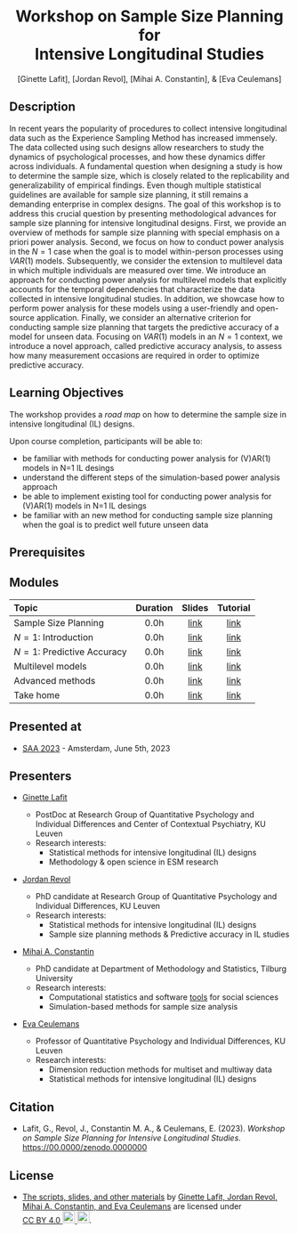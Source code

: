 <!-- Repository title. -->
<h1 align="center">
    Workshop on Sample Size Planning for
    <br>
    Intensive Longitudinal Studies
</h1>

<!-- Authors. -->
<p align="center">
    [Ginette Lafit], [Jordan Revol], [Mihai A. Constantin], & [Eva Ceulemans]
</p>

## Description

In recent years the popularity of procedures to collect intensive longitudinal
data such as the Experience Sampling Method has increased immensely. The data
collected using such designs allow researchers to study the dynamics of
psychological processes, and how these dynamics differ across individuals. A
fundamental question when designing a study is how to determine the sample size,
which is closely related to the replicability and generalizability of empirical
findings. Even though multiple statistical guidelines are available for sample
size planning, it still remains a demanding enterprise in complex designs. The
goal of this workshop is to address this crucial question by presenting
methodological advances for sample size planning for intensive longitudinal
designs. First, we provide an overview of methods for sample size planning with
special emphasis on a priori power analysis. Second, we focus on how to conduct
power analysis in the $N = 1$ case when the goal is to model within-person
processes using $VAR(1)$ models. Subsequently, we consider the extension to
multilevel data in which multiple individuals are measured over time. We
introduce an approach for conducting power analysis for multilevel models that
explicitly accounts for the temporal dependencies that characterize the data
collected in intensive longitudinal studies. In addition, we showcase how to
perform power analysis for these models using a user-friendly and open-source
application. Finally, we consider an alternative criterion for conducting sample
size planning that targets the predictive accuracy of a model for unseen data.
Focusing on $VAR(1)$ models in an $N = 1$ context, we introduce a novel
approach, called predictive accuracy analysis, to assess how many measurement
occasions are required in order to optimize predictive accuracy.

## Learning Objectives

The workshop provides a *road map* on how to determine the sample size in
intensive longitudinal (IL) designs.

Upon course completion, participants will be able to:

- be familiar with methods for conducting power analysis for (V)AR(1) models in N=1 IL desings
- understand the different steps of the simulation-based power analysis approach
- be able to implement existing tool for conducting power analysis for (V)AR(1) models in N=1 IL desings
- be familiar with an new method for conducting sample size planning when the goal is to predict well future unseen data

## Prerequisites

## Modules

| Topic                        | Duration |      Slides      |     Tutorial     |
| :--------------------------- | :------: | :--------------: | :--------------: |
| Sample Size Planning         |   0.0h   | [link](https://) | [link](https://) |
| $N = 1$: Introduction        |   0.0h   | [link](https://) | [link](https://) |
| $N = 1$: Predictive Accuracy |   0.0h   | [link](https://) | [link](https://) |
| Multilevel models            |   0.0h   | [link](https://) | [link](https://) |
| Advanced methods             |   0.0h   | [link](https://) | [link](https://) |
| Take home                    |   0.0h   | [link](https://) | [link](https://) |

## Presented at

- [SAA 2023](https://www.saa2023.nl/amsterdam/workshops) - Amsterdam, June 5th, 2023

## Presenters

- [Ginette Lafit](mailto:ginette.lafit@kuleuven.be?subject=Regarding%20the%20sample%20size%20planning%20workshop)
  - PostDoc at Research Group of Quantitative Psychology and Individual Differences and Center of Contextual Psychiatry, KU Leuven
  - Research interests:
    - Statistical methods for intensive longitudinal (IL) designs
    - Methodology & open science in ESM research

- [Jordan Revol](mailto:jordan.revol@kuleuven.be?subject=Regarding%20the%20sample%20size%20planning%20workshop)
  - PhD candidate at Research Group of Quantitative Psychology and Individual Differences, KU Leuven
  - Research interests:
    - Statistical methods for intensive longitudinal (IL) designs
    - Sample size planning methods & Predictive accuracy in IL studies

- [Mihai A. Constantin](mailto:mihai@mihaiconstantin.com?subject=Regarding%20the%20sample%20size%20planning%20workshop)
  - PhD candidate at Department of Methodology and Statistics, Tilburg University
  - Research interests:
    - Computational statistics and software [tools](https://github.com/mihaiconstantin) for social sciences
    - Simulation-based methods for sample size analysis

- [Eva Ceulemans](mailto:eva.ceulemans@kuleuven.be?subject=Regarding%20the%20sample%20size%20planning%20workshop)
  - Professor of Quantitative Psychology and Individual Differences, KU Leuven
  - Research interests:
    - Dimension reduction methods for multiset and multiway data
    - Statistical methods for intensive longitudinal (IL) designs

## Citation
- Lafit, G., Revol, J., Constantin M. A., & Ceulemans, E. (2023). *Workshop on
  Sample Size Planning for Intensive Longitudinal Studies*.
  https://00.0000/zenodo.0000000

## License
- <p class="license-cc" xmlns:cc="https://creativecommons.org/ns#" xmlns:dct="https://purl.org/dc/terms/"><a property="dct:title" rel="cc:attributionURL" href="https://github.com/mihaiconstantin/sample-size-workshop">The scripts, slides, and other materials</a> by <a rel="cc:attributionURL dct:creator" property="cc:attributionName" href="https://github.com/mihaiconstantin/sample-size-workshop#citation">Ginette Lafit, Jordan Revol, Mihai A. Constantin, and Eva Ceulemans</a> are licensed under <a href="https://creativecommons.org/licenses/by/4.0/?ref=chooser-v1" target="_blank" rel="license noopener noreferrer" style="display:inline-block;">CC BY 4.0 <img style="height:22px!important" src="https://mirrors.creativecommons.org/presskit/icons/cc.svg?ref=chooser-v1"> <img style="height:22px!important" src="https://mirrors.creativecommons.org/presskit/icons/by.svg?ref=chooser-v1"></a>.</p>

[Ginette Lafit]: https://ppw.kuleuven.be/okp/team/Ginette_Lafit/
[Jordan Revol]: https://ppw.kuleuven.be/okp/team/Jordan_Revol/
[Mihai A. Constantin]: https://mihaiconstantin.com/
[Eva Ceulemans]: https://ppw.kuleuven.be/okp/team/Eva_Ceulemans/
